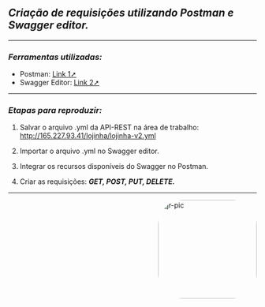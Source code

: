## _Criação de requisições utilizando Postman e Swagger editor._
***
### _Ferramentas utilizadas:_ 

- Postman: [Link 1➚](https://www.postman.com)
- Swagger Editor: [Link 2➚](https://editor.swagger.io)
***
### _Etapas para reproduzir:_ 

1. Salvar o arquivo .yml da API-REST na área de trabalho: http://165.227.93.41/lojinha/lojinha-v2.yml

2. Importar o arquivo .yml no Swagger editor.

3. Integrar os recursos disponíveis do Swagger no Postman.

4. Criar as requisições: **_GET, POST, PUT, DELETE._** 

***
<img align="right" alt="jr-pic" height="200" style="border-radius:50px;" src="https://user-images.githubusercontent.com/110427773/194069922-0be25680-1468-4d28-8b93-3777447d2b04.PNG">

